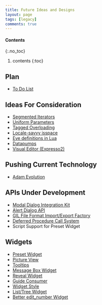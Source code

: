 ```yaml
---
title: Future Ideas and Designs
layout: page
tags: [legacy]
comments: true
---
```

#### Contents
{:.no_toc}
1. contents
{:toc}

## Plan

* [To Do List](to-do-list)

## Ideas For Consideration

* [Segmented Iterators](segmented-iterators)
* [Uniform Parameters](uniform-parameters)
* [Tagged Overloading](tagged-overloading)
* [Locale-savvy isspace](locale-savvy-isspace)
* [Eve definitions in Lua](eve-definitions-in-lua)
* [Datapumps](datapumps)
* [Visual Editor (Expresso2)](visual-editor-(expresso2))

## Pushing Current Technology

* [Adam Evolution](adam-evolution)

## APIs Under Development

* [Modal Dialog Integration Kit](modal-dialog-integration-kit)
* [Alert Dialog API](alert-dialog-api)
* [GIL File Format Import/Export Factory](gil-file-format-import-export-factory)
* [Deferred Procedure Call System](deferred-procedure-call-system)
* Script Support for Preset Widget

## Widgets

* [Preset Widget](preset-widget)
* [Picture View](picture-view)
* [Tooltips](tooltips)
* [Message Box Widget](message-box-widget)
* [Reveal Widget](reveal-widget)
* [Guide Consumer](guide-consumer)
* [Widget Style](widget-style)
* [List/Tree Widget](list-tree-widget)
* [Better edit_number Widget](better-edit-number-widget)
